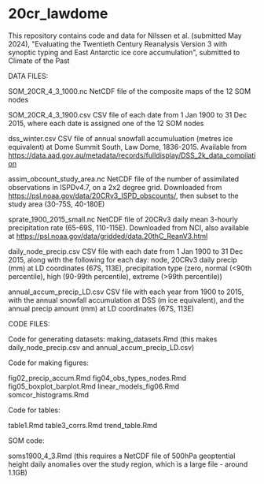 # 20cr_lawdome

This repository contains code and data for Nilssen et al. (submitted May 2024), "Evaluating the Twentieth Century Reanalysis Version 3 with synoptic typing and East Antarctic ice core accumulation", submitted to Climate of the Past

DATA FILES:

SOM_20CR_4_3_1000.nc
NetCDF file of the composite maps of the 12 SOM nodes

SOM_20CR_4_3_1900.csv
CSV file of each date from 1 Jan 1900 to 31 Dec 2015, where each date is assigned one of the 12 SOM nodes

dss_winter.csv
CSV file of annual snowfall accumuluation (metres ice equivalent) at Dome Summit South, Law Dome, 1836-2015. Available from https://data.aad.gov.au/metadata/records/fulldisplay/DSS_2k_data_compilation

assim_obcount_study_area.nc
NetCDF file of the number of assimilated observations in ISPDv4.7, on a 2x2 degree grid. Downloaded from https://psl.noaa.gov/data/20CRv3_ISPD_obscounts/, then subset to the study area (30-75S, 40-180E)

sprate_1900_2015_small.nc
NetCDF file of 20CRv3 daily mean 3-hourly precipitation rate (65-69S, 110-115E). Downloaded from NCI, also available at https://psl.noaa.gov/data/gridded/data.20thC_ReanV3.html

daily_node_precip.csv
CSV file with each date from 1 Jan 1900 to 31 Dec 2015, along with the following for each day: node, 20CRv3 daily precip (mm) at LD coordinates (67S, 113E), precipitation type (zero, normal (<90th percentile), high (90-99th percentile), extreme (>99th percentile))

annual_accum_precip_LD.csv
CSV file with each year from 1900 to 2015, with the annual snowfall accumulation at DSS (m ice equivalent), and the annual precip amount (mm) at LD coordinates (67S, 113E)

CODE FILES:

Code for generating datasets:
making_datasets.Rmd (this makes daily_node_precip.csv and annual_accum_precip_LD.csv)


Code for making figures:

fig02_precip_accum.Rmd
fig04_obs_types_nodes.Rmd
fig05_boxplot_barplot.Rmd
linear_models_fig06.Rmd
somcor_histograms.Rmd

Code for tables:

table1.Rmd
table3_corrs.Rmd
trend_table.Rmd

SOM code:

soms1900_4_3.Rmd (this requires a NetCDF file of 500hPa geoptential height daily anomalies over the study region, which is a large file - around 1.1GB)

